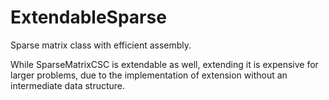# ExtendableSparse

Sparse matrix class with efficient assembly.

While SparseMatrixCSC is extendable as well, extending it is expensive for larger problems,
due to the implementation of extension without an intermediate data structure.



